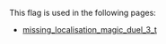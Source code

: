 This flag is used in the following pages:
 - [missing_localisation_magic_duel_3_t](../events/missing_localisation_magic_duel_3_t.md)
